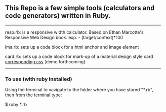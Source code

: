 ## This Repo is a few simple tools (calculators and code generators) written in Ruby. 

---

resp.rb: is a responsive width calculator. Based on Ethan Marcotte's Responsive Web Design book. exp. - (target/context)*100

ima.rb: sets up a code block for a html anchor and image element 

card.rb: sets up a code block for mark-up of a material design style card [corresponding css](https://gist.github.com/CharlesAMoss/babc7f843dae1b1c4378) (demo forthcoming)  

---

### To use (with ruby installed)

Using the terminal to navigate to the folder where you have stored "*.rb", then from the terminal type: 

$ ruby *.rb

